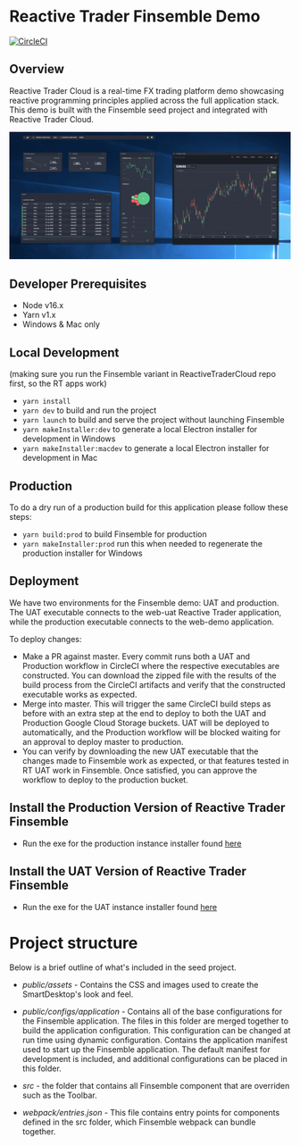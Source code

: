 # Reactive Trader Finsemble Demo

[![CircleCI](https://dl.circleci.com/status-badge/img/gh/AdaptiveConsulting/ReactiveTraderCloud-Finsemble/tree/master.svg?style=svg&circle-token=95d398d5ee0822db7533ea48e73dd1232ddcb158)](https://dl.circleci.com/status-badge/redirect/gh/AdaptiveConsulting/ReactiveTraderCloud-Finsemble/tree/master)

## Overview

Reactive Trader Cloud is a real-time FX trading platform demo showcasing reactive programming principles applied across the full application stack.
This demo is built with the Finsemble seed project and integrated with Reactive Trader Cloud.

![image](/public/assets/img/RTF.png)

## Developer Prerequisites

- Node v16.x
- Yarn v1.x
- Windows & Mac only

## Local Development

(making sure you run the Finsemble variant in ReactiveTraderCloud repo first, so the RT apps work)

- `yarn install`
- `yarn dev` to build and run the project
- `yarn launch` to build and serve the project without launching Finsemble
- `yarn makeInstaller:dev` to generate a local Electron installer for development in Windows
- `yarn makeInstaller:macdev` to generate a local Electron installer for development in Mac

## Production

To do a dry run of a production build for this application please follow these steps:

- `yarn build:prod` to build Finsemble for production
- `yarn makeInstaller:prod` run this when needed to regenerate the production installer for Windows

## Deployment

We have two environments for the Finsemble demo: UAT and production. The UAT executable connects to the web-uat Reactive Trader application, while the production executable connects to the web-demo application.

To deploy changes:

- Make a PR against master. Every commit runs both a UAT and Production workflow in CircleCI where the respective executables are constructed. You can download the zipped file with the results of the build process from the CircleCI artifacts and verify that the constructed executable works as expected.
- Merge into master. This will trigger the same CircleCI build steps as before with an extra step at the end to deploy to both the UAT and Production Google Cloud Storage buckets. UAT will be deployed to automatically, and the Production workflow will be blocked waiting for an approval to deploy master to production.
- You can verify by downloading the new UAT executable that the changes made to Finsemble work as expected, or that features tested in RT UAT work in Finsemble. Once satisfied, you can approve the workflow to deploy to the production bucket.

## Install the Production Version of Reactive Trader Finsemble

- Run the exe for the production instance installer found [here](https://storage.googleapis.com/reactive-trader-finsemble/pkg/ReactiveTraderFinsemble.exe)

## Install the UAT Version of Reactive Trader Finsemble

- Run the exe for the UAT instance installer found [here](https://storage.googleapis.com/reactive-trader-finsemble-uat/pkg/ReactiveTraderFinsemble-UAT.exe)

# Project structure

Below is a brief outline of what's included in the seed project.

- _public/assets_ - Contains the CSS and images used to create the SmartDesktop's look and feel.

- _public/configs/application_ - Contains all of the base configurations for the Finsemble application. The files in this
  folder are merged together to build the application configuration. This configuration can be changed at run time
  using dynamic configuration. Contains the application manifest used to start up the Finsemble application. The
  default manifest for development is included, and additional configurations can be placed in this folder.

- _src_ - the folder that contains all Finsemble component that are overriden such as the Toolbar.

- _webpack/entries.json_ - This file contains entry points for components defined in the src folder, which Finsemble webpack can bundle together.
